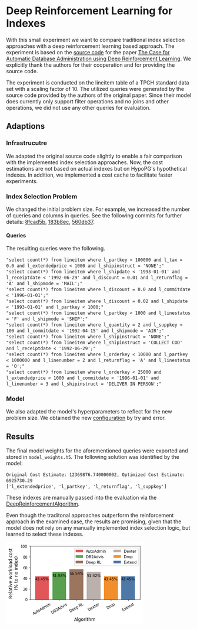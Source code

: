 # Deep Reinforcement Learning for Indexes

With this small experiment we want to compare traditional index selection approaches with a deep reinforcement learning based approach. The experiment is based on the [source code](https://github.com/Bensk1/autoindex/tree/index_selection_evaluation) for the paper [The Case for Automatic Database Administration using Deep Reinforcement Learning](https://arxiv.org/abs/1801.05643). We explicitly thank the authors for their cooperation and for providing the source code.

The experiment is conducted on the lineitem table of a TPCH standard data set with a scaling factor of 10. The utilized queries were generated by the source code provided by the authors of the original paper. Since their model does currently only support filter operations and no joins and other operations, we did not use any other queries for evaluation.

## Adaptions

### Infrastrucutre

We adapted the original source code slightly to enable a fair comparison with the implemented index selection approaches. Now, the cost estimations are not based on actual indexes but on HypoPG's hypothetical indexes. In addition, we implemented a cost cache to facilitate faster experiments.

### Index Selection Problem

We changed the initial problem size. For example, we increased the number of queries and columns in queries. See the following commits for further details: 
[8fcad5b](https://github.com/Bensk1/autoindex/commit/8fcad5b8ac08637213bd7ceb9ff7fc22ab7578f3), [183b8ec](https://github.com/Bensk1/autoindex/commit/183b8ec07571a2bfd723d79970a7414ab47d0309), [560db37](https://github.com/Bensk1/autoindex/commit/560db372c207deed0b7a71f914224c184c536ab7).

#### Queries

The resulting queries were the following.

```
"select count(*) from lineitem where l_partkey < 100000 and l_tax = 0.0 and l_extendedprice < 1000 and l_shipinstruct = 'NONE';"
"select count(*) from lineitem where l_shipdate < '1993-01-01' and l_receiptdate < '1992-06-29' and l_discount = 0.01 and l_returnflag = 'A' and l_shipmode = 'MAIL';"
"select count(*) from lineitem where l_discount = 0.0 and l_commitdate < '1996-01-01';"
"select count(*) from lineitem where l_discount = 0.02 and l_shipdate < '1993-01-01' and l_partkey < 1000;"
"select count(*) from lineitem where l_partkey < 1000 and l_linestatus = 'F' and l_shipmode = 'SHIP';"
"select count(*) from lineitem where l_quantity = 2 and l_suppkey < 100 and l_commitdate < '1992-04-15' and l_shipmode = 'AIR';"
"select count(*) from lineitem where l_shipinstruct = 'NONE';"
"select count(*) from lineitem where l_shipinstruct = 'COLLECT COD' and l_receiptdate < '1992-06-29';"
"select count(*) from lineitem where l_orderkey < 10000 and l_partkey < 1000000 and l_linenumber = 2 and l_returnflag = 'A' and l_linestatus = 'O';"
"select count(*) from lineitem where l_orderkey < 25000 and l_extendedprice < 1000 and l_commitdate < '1996-01-01' and l_linenumber = 3 and l_shipinstruct = 'DELIVER IN PERSON';"
```

### Model

We also adapted the model's hyperparameters to reflect for the new problem size. We obtained the new [configuration](https://github.com/Bensk1/autoindex/commit/560db372c207deed0b7a71f914224c184c536ab7) by try and error.

## Results

The final model weights for the aforementioned queries were exported and stored in `model_weights.h5`. The following solution was identified by the model:

```
Original Cost Estimate: 12369876.740000002, Optimized Cost Estimate: 6925730.29
['l_extendedprice', 'l_partkey', 'l_returnflag', 'l_suppkey']
```

These indexes are manually passed into the evaluation via the [DeepReinforcementAlgorithm](https://github.com/hyrise/index_selection_evaluation/blob/bensk1/deep_reinforcement_learning/selection/selection_algorithm.py).

Even though the traditonal approaches outperform the reinforcement approach in the examined case, the results are promising, given that the model does not rely on any manually implemented index selection logic, but learned to select these indexes.

![Experimental Results](./tpch_reinforcement_learning.png)